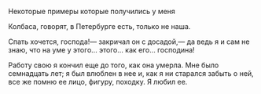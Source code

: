 Некоторые примеры которые получились у меня 

Колбаса, говорят, в Петербурге есть, только не наша. 

Спать хочется, господа!— закричал он с досадой,— да ведь я и сам не знаю, что на уме у этого… этого… как его… господина!

Работу свою я кончил еще до того, как она умерла. Мне было семнадцать лет; я был влюблен в нее и, как я ни старался забыть о ней, все же помню ее лицо, фигуру, походку. Я любил ее.

